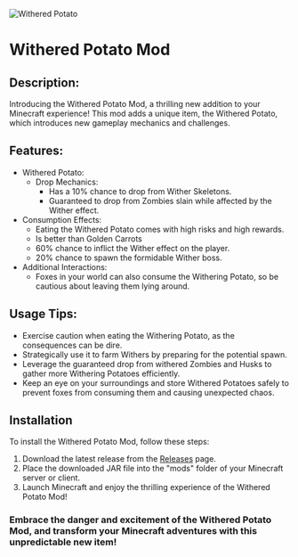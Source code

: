 ![Withered Potato](https://cdn.modrinth.com/data/cached_images/169d105140cd2e7d0b8a39d3953f291ececb9595.png)
# Withered Potato Mod
## Description:
Introducing the Withered Potato Mod, a thrilling new addition to your Minecraft experience! This mod adds a unique item, the Withered Potato, which introduces new gameplay mechanics and challenges.
## Features:
- Withered Potato:
  - Drop Mechanics:
    - Has a 10% chance to drop from Wither Skeletons.
    - Guaranteed to drop from Zombies slain while affected by the Wither effect.
- Consumption Effects:
  - Eating the Withered Potato comes with high risks and high rewards.
  - Is better than Golden Carrots
  - 60% chance to inflict the Wither effect on the player.
  - 20% chance to spawn the formidable Wither boss.
- Additional Interactions:
  - Foxes in your world can also consume the Withering Potato, so be cautious about leaving them lying around.
## Usage Tips:
- Exercise caution when eating the Withering Potato, as the consequences can be dire.
- Strategically use it to farm Withers by preparing for the potential spawn.
- Leverage the guaranteed drop from withered Zombies and Husks to gather more Withering Potatoes efficiently.
- Keep an eye on your surroundings and store Withered Potatoes safely to prevent foxes from consuming them and causing unexpected chaos.
## Installation
To install the Withered Potato Mod, follow these steps:

1. Download the latest release from the [Releases](https://modrinth.com/mod/witheredpotato) page.
2. Place the downloaded JAR file into the "mods" folder of your Minecraft server or client.
3. Launch Minecraft and enjoy the thrilling experience of the Withered Potato Mod!
### Embrace the danger and excitement of the Withered Potato Mod, and transform your Minecraft adventures with this unpredictable new item!
